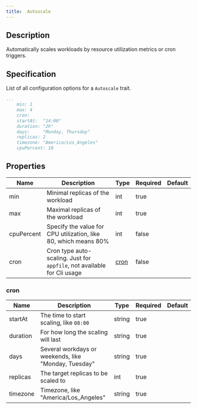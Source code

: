 ```yaml
---
title:  Autoscale
---
```


## Description

Automatically scales workloads by resource utilization metrics or cron triggers.

## Specification

List of all configuration options for a `Autoscale` trait.

```yaml
...
	min: 1
	max: 4
	cron:
	startAt:  "14:00"
	duration: "2h"
	days:     "Monday, Thursday"
	replicas: 2
	timezone: "America/Los_Angeles"
	cpuPercent: 10
```

## Properties

Name | Description | Type | Required | Default 
------------ | ------------- | ------------- | ------------- | ------------- 
 min | Minimal replicas of the workload | int | true |  
 max | Maximal replicas of the workload | int | true |  
 cpuPercent | Specify the value for CPU utilization, like 80, which means 80% | int | false |  
 cron | Cron type auto-scaling. Just for `appfile`, not available for Cli usage | [cron](#cron) | false |  


### cron

Name | Description | Type | Required | Default 
------------ | ------------- | ------------- | ------------- | ------------- 
 startAt | The time to start scaling, like `08:00` | string | true |  
 duration | For how long the scaling will last | string | true |  
 days | Several workdays or weekends, like "Monday, Tuesday" | string | true |  
 replicas | The target replicas to be scaled to | int | true |  
 timezone | Timezone, like "America/Los_Angeles" | string | true |  
